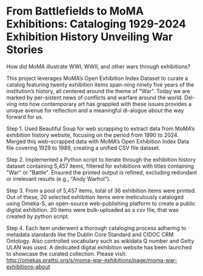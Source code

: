 # From Battlefields to MoMA Exhibitions: Cataloging 1929-2024 Exhibition History Unveiling War Stories

How did MoMA illustrate WWI, WWII, and other wars through exhibitions?

This project leverages MoMA’s Open Exhibition Index Dataset to curate a catalog featuring twenty exhibition items  span-ning ninety five years of the institution’s history, all centered around the theme of "War". Today we are marked by per-sistent news of conflicts and warfare around the world. Del-ving into how contemporary art has grappled with these issues provides a unique avenue for reflection and a meaningful di-alogue about the way forward for us.

Step 1. 
Used Beautiful Soup for web scrapping to extract data from MoMA’s exhibition history website, focusing on the period from 1990 to 2024. Merged this web-scrapped data with MoMA’s Open Exhibition Index Data file covering 1929 to 1989, creating a unified CSV file dataset.

Step 2.
Implemented a Python script to iterate through the exhibition history dataset containing 5,457 items, filtered for exhibitions with titles containing "War" or "Battle". Ensured the printed output is refined, excluding redundant or irrelevant results (e.g., "Andy Warhol").

Step 3.
From a pool of 5,457 items, total of 36 exhibition items were printed. Out of these, 20 selected exhibition items were meticulously cataloged using Omeka-S, an open-source web-publishing platform to create a public digital exhibition. 20 items were bulk-uploaded as a csv file, that was created by python script.

Step 4.
Each item underwent a thorough cataloging process adhering to metadata standards like the Dublin Core Standard and CIDOC CRM Ontology. Also controlled vocabulary such as wikidata Q number and Getty ULAN was used. A dedicated digital exhibition website has been launched to showcase the curated collection. Please visit: http://omekas.prattsi.org/s/moma-war-exhibitions/page/moma-war-exhibitions-about 



